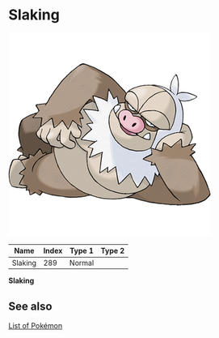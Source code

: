 # Slaking


![Slaking](images/289.png)

| **Name** | **Index** | **Type 1** | **Type 2** |
|----|----|----|----|
| Slaking | 289 | Normal  |  |

**Slaking** 

## See also

[List of Pokémon](../pokemon.md)
